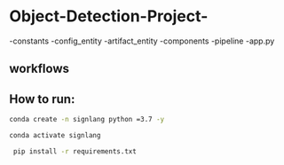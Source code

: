 # Object-Detection-Project-
-constants
-config_entity
-artifact_entity
-components
-pipeline
-app.py


## workflows

## How to run:

```bash 
conda create -n signlang python =3.7 -y
```

```bash 
conda activate signlang
```

```bash 
 pip install -r requirements.txt 
```





